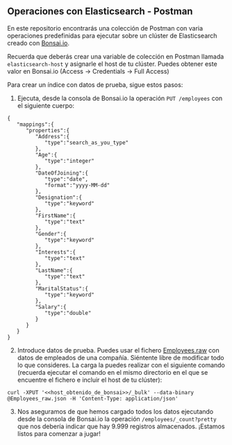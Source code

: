 ## Operaciones con Elasticsearch - Postman
En este repositorio encontrarás una colección de Postman con varia operaciones predefinidas para ejecutar sobre un clúster de Elasticsearch creado con [Bonsai.io](https://app.bonsai.io/).

Recuerda que deberás crear una variable de colección en Postman llamada ``elasticsearch-host`` y asignarle el host de tu clúster. Puedes obtener este valor en Bonsai.io (Access -> Credentials -> Full Access)

Para crear un índice con datos de prueba, sigue estos pasos:

1) Ejecuta, desde la consola de Bonsai.io la operación ``PUT /employees`` con el siguiente cuerpo:
```
{
   "mappings":{
      "properties":{
         "Address":{
            "type":"search_as_you_type"
         },
         "Age":{
            "type":"integer"
         },
         "DateOfJoining":{
            "type":"date",
            "format":"yyyy-MM-dd"
         },
         "Designation":{
            "type":"keyword"
         },
         "FirstName":{
            "type":"text"
         },
         "Gender":{
            "type":"keyword"
         },
         "Interests":{
            "type":"text"
         },
         "LastName":{
            "type":"text"
         },
         "MaritalStatus":{
            "type":"keyword"
         },
         "Salary":{
            "type":"double"
         }
      }
   }
}
```
2) Introduce datos de prueba. Puedes usar el fichero [Employees.raw](https://github.com/UnirCs/elasticsearch-operations-postman/blob/master/Employees_raw.json) con datos de empleados de una compañía. Siéntente libre de modificar todo lo que consideres. La carga la puedes realizar con el siguiente comando (recuerda ejecutar el comando en el mismo directorio en el que se encuentre el fichero e incluir el host de tu clúster):
```
curl -XPUT '<<host_obtenido_de_bonsai>>/_bulk' --data-binary @Employees_raw.json -H 'Content-Type: application/json'
```

3) Nos aseguramos de que hemos cargado todos los datos ejecutando desde la consola de Bonsai.io la operación ``/employees/_count?pretty`` que nos debería indicar que hay 9.999 registros almacenados. ¡Estamos listos para comenzar a jugar!
